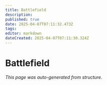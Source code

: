 ```yaml
---
title: Battlefield
description: 
published: true
date: 2025-04-07T07:11:32.473Z
tags: 
editor: markdown
dateCreated: 2025-04-07T07:11:30.324Z
---
```


# Battlefield

*This page was auto-generated from structure.*